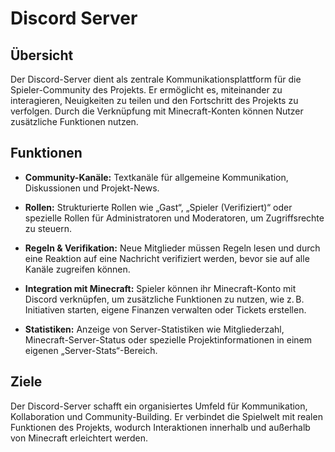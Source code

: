 # Discord Server
## Übersicht

Der Discord-Server dient als zentrale Kommunikationsplattform für die Spieler-Community des Projekts. Er ermöglicht es, miteinander zu interagieren, Neuigkeiten zu teilen und den Fortschritt des Projekts zu verfolgen. Durch die Verknüpfung mit Minecraft-Konten können Nutzer zusätzliche Funktionen nutzen.

## Funktionen

- **Community-Kanäle:** Textkanäle für allgemeine Kommunikation, Diskussionen und Projekt-News.

- **Rollen:** Strukturierte Rollen wie „Gast“, „Spieler (Verifiziert)“ oder spezielle Rollen für Administratoren und Moderatoren, um Zugriffsrechte zu steuern.

- **Regeln & Verifikation:** Neue Mitglieder müssen Regeln lesen und durch eine Reaktion auf eine Nachricht verifiziert werden, bevor sie auf alle Kanäle zugreifen können.

- **Integration mit Minecraft:** Spieler können ihr Minecraft-Konto mit Discord verknüpfen, um zusätzliche Funktionen zu nutzen, wie z. B. Initiativen starten, eigene Finanzen verwalten oder Tickets erstellen.

- **Statistiken:** Anzeige von Server-Statistiken wie Mitgliederzahl, Minecraft-Server-Status oder spezielle Projektinformationen in einem eigenen „Server-Stats“-Bereich.

## Ziele

Der Discord-Server schafft ein organisiertes Umfeld für Kommunikation, Kollaboration und Community-Building. Er verbindet die Spielwelt mit realen Funktionen des Projekts, wodurch Interaktionen innerhalb und außerhalb von Minecraft erleichtert werden.